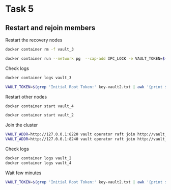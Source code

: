 # Task 5

## Restart and rejoin members

Restart the recovery nodes

```bash
docker container rm -f vault_3

docker container run --network pg  --cap-add IPC_LOCK -e VAULT_TOKEN=$(cat auto_unseal_token.txt) --name vault_3 -d -p 8230:8230 -p 8231:8231 -v $(pwd)/vault3-config.hcl:/vault/config/vault.hcl -v $(pwd)/vault_3/file/raft-vault:/vault/file/raft-vault hashicorp/vault:1.16.2 vault server -config=/vault/config/vault.hcl
```

Check logs

```bash
docker container logs vault_3

VAULT_TOKEN=$(grep 'Initial Root Token:' key-vault2.txt | awk '{print $NF}') VAULT_ADDR=http://127.0.0.1:8230 vault operator raft list-peers
```

Restart other nodes

```bash
docker container start vault_4

docker container start vault_2
```

Join the cluster

```bash
VAULT_ADDR=http://127.0.0.1:8220 vault operator raft join http://vault_3:8230
VAULT_ADDR=http://127.0.0.1:8240 vault operator raft join http://vault_3:8230
```

Check logs

```bash
docker container logs vault_2
docker container logs vault_4
```

Wait few minutes


```bash
VAULT_TOKEN=$(grep 'Initial Root Token:' key-vault2.txt | awk '{print $NF}') VAULT_ADDR=http://127.0.0.1:8230 vault operator raft list-peers
```